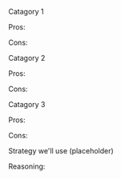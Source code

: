 Catagory 1

Pros:

Cons:

Catagory 2

Pros:

Cons:

Catagory 3

Pros:

Cons:





Strategy we'll use (placeholder)

Reasoning:
